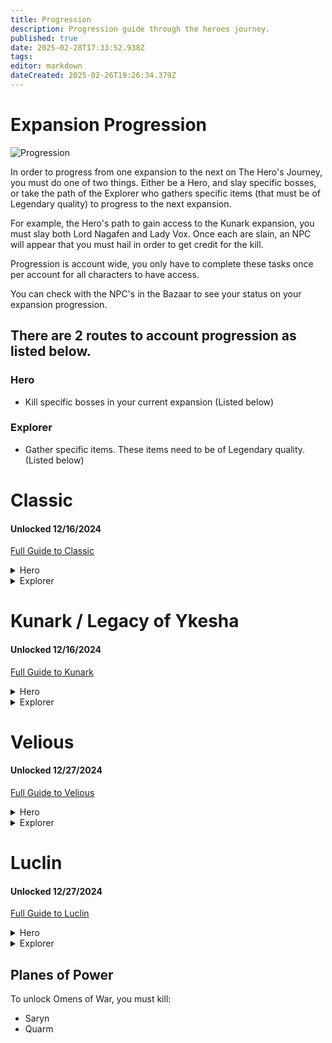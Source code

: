 ```yaml
---
title: Progression
description: Progression guide through the heroes journey.
published: true
date: 2025-02-28T17:33:52.938Z
tags: 
editor: markdown
dateCreated: 2025-02-26T19:26:34.379Z
---
```


# Expansion Progression
![Progression](/images/progression.webp)

In order to progress from one expansion to the next on The Hero's Journey, you must do one of two things. Either be a Hero, and slay specific bosses, or take the path of the Explorer who gathers specific items (that must be of Legendary quality) to progress to the next expansion.

For example, the Hero's path to gain access to the Kunark expansion, you must slay both Lord Nagafen and Lady Vox. Once each are slain, an NPC will appear that you must hail in order to get credit for the kill. 

Progression is account wide, you only have to complete these tasks once per account for all characters to have access.

You can check with the NPC's in the Bazaar to see your status on your expansion progression.

## There are 2 routes to account progression as listed below.

### Hero
- Kill specific bosses in your current expansion (Listed below)

### Explorer
- Gather specific items. These items need to be of Legendary quality. (Listed below)


# Classic
#### Unlocked 12/16/2024
[Full Guide to Classic](/expansion-guide/classic/)

<details>
  <summary>Hero</summary>
  <h3>Kill the following bosses to progress</h3>
  <ul>
    <li><strong>Lord Nagafen: </strong>Found in Soluseks Eye, this is a Dragon that will challenge you with his Fire Breath attack.</li>
    <li><strong>Lady Vox: </strong>Found in Permafrost, Lady Vox is a challenging dragon fight to not only get to, but also compete with her Complete Heal.</li>
  </ul>
</details>

<details>
  <summary>Explorer</summary>
  <h3>Gather the following items</h3>
  <ul>
    <li><strong>Elemental Binder (Legendary)</strong></li>
    <li><strong>Djarn's Amethyst Ring (legendary)</strong></li>
    <li><strong>Crown of the Froglok Kings (legendary)</strong></li>
    <li><strong>Scalp of the Ghoul Lord (legendary)</strong></li>
  </ul>
  
  Once you have gathered all of the items. Hand them to the NPC in the Bazaar.
  
</details>


# Kunark / Legacy of Ykesha
#### Unlocked 12/16/2024
[Full Guide to Kunark](/expansion-guide/kunark/)
<details>
  <summary>Hero</summary>
  <h3>Kill the following bosses to progress</h3>
  <ul>
    <li><strong>Gorenair: </strong>This dragon can normally be found wandering the snow-capped mountains of the dreadlands.</li>
    <li><strong>Severilous: </strong>Found wandering the North-West corner of the Emerald Jungle.</li>
    <li><strong>Talendor: </strong>Found wandering the northern area of Skyfire Mountains.</li>
    <li><strong>Trakanon</strong>Hidden in the depths of Old Sebilis behind an army of Sebilite protectors.</li>
  </ul>

</details>

<details>
  <summary>Explorer</summary>
  <h3>Gather the following Items</h3>
  <ul>
    <li><strong>Mask of Secrets (legendary)</strong></li>
    <li><strong>Sebilite Scale Mask (legendary)</strong></li>
    <li><strong>Helot Skull Helm (legendary)</strong></li>
    <li><strong>Helm of Rile (legendary)</strong></li>
  </ul>
  Once you have gathered all of the items. Hand them to the NPC in the Bazaar.
</details>

# Velious
#### Unlocked 12/27/2024
[Full Guide to Velious](/expansion-guide/velious/)
<details>
  <summary>Hero</summary>
## Kill the following bosses to progress:
## [Wuoshi](https://wiki.project1999.com/Wuoshi)
- This lady dragon guards the Dragon Portal in the Wakening Lands. Casts Ceticious Cloud ((poison) 600 PB AE DD and 8-second stun) and Dragon Roar ((magic) PB AE 18-second fear).
## [Zlandicar](https://wiki.project1999.com/Zlandicar)
- Zlandicar is one of the final members of the first brood, he has been banished to the Dragon Necropolis
## [Klandicar](https://wiki.project1999.com/Klandicar)
- Klandicar is another one of the few remaining first brood, he resides in the western wastes and serves as the sentinel keeping his banished cousin contained.
## [Kelorak`Dar](https://wiki.project1999.com/Kelorek%60Dar)
- Located in Cobalt Scar.
## [Dozekar the Cursed](https://wiki.project1999.com/Dozekar_the_Cursed)
- Located in Temple of Veeshan

</details>

<details>
  <summary>Explorer</summary>
## Gather the following items and hand them to the NPC located in the Bazaar:
- Stronghorn's Horn (Legendary)
- Shackle of Auctoririas (Legendary)
- Sword of Pain (Legendary)
- Siren Hair Earring (Legendary)

</details>

# Luclin
#### Unlocked 12/27/2024
[Full Guide to Luclin](/expansion-guide/luclin/)
<details>
  <summary>Hero</summary>
## Kill the following bosses to progress:
## Thought Horror Overfiend
- Rolling in the deep
## Grieg Veneficus
- Greig's end
## Insanity Crawler
- Akheva ruins
## Xerkizhh the Creator
- SSRA temple
## Emporer Ssraeshza
-SSRA temple

</details>

<details>
  <summary>Explorer</summary>
## Gather the following items and hand them to the NPC located in the Bazaar:
- TBD

</details>

## Planes of Power

To unlock Omens of War, you must kill:

- Saryn
- Quarm
